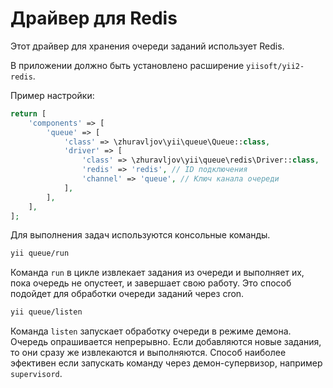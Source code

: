 Драйвер для Redis
=================

Этот драйвер для хранения очереди заданий использует Redis.

В приложении должно быть установлено расширение `yiisoft/yii2-redis`.

Пример настройки:

```php
return [
    'components' => [
        'queue' => [
            'class' => \zhuravljov\yii\queue\Queue::class,
            'driver' => [
                'class' => \zhuravljov\yii\queue\redis\Driver::class,
                'redis' => 'redis', // ID подключения
                'channel' => 'queue', // Ключ канала очереди
            ],
        ],
    ],
];
```

Для выполнения задач используются консольные команды.

```bash
yii queue/run
```

Команда `run` в цикле извлекает задания из очереди и выполняет их, пока очередь не опустеет, и
завершает свою работу. Это способ подойдет для обработки очереди заданий через cron.

```bash
yii queue/listen
```

Команда `listen` запускает обработку очереди в режиме демона. Очередь опрашивается непрерывно.
Если добавляются новые задания, то они сразу же извлекаются и выполняются. Способ наиболее эфективен
если запускать команду через демон-супервизор, например `supervisord`.
